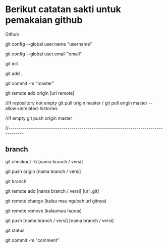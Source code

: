# Berikut catatan sakti untuk pemakaian github

Github

git config --global user.name "username"

git config --global user.email "email"

git init 

git add .

git commit -m "master"

git remote add origin [url remote]

//if reposiitory not empty
git pull origin master  /  git pull origin master --allow-unrelated-histories

//if empty
git push origin master

//-------------------------------------------------------------------------------------

branch
-------------
git checkout -b [nama branch / versi]

git push origin [nama branch / versi]

git branch

git remote add [nama branch / versi] [url .git]

git remote change (kalau mau ngubah url gitnya)

git remote remove (kalaumau hapus)

git push [nama branch / versi] [nama branch / versi]

git status

git commit -m "comment"


